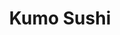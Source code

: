 ---
layout: place
title: "Kumo Sushi"
permalink: /texas/houston/kumo-sushi.html
stateAbbr: TX
stateName: Texas
cityName: Houston
seo:
  name: "Kumo Sushi"
  type: Restaurant
  links: https://www.kumosushihouston.com/
description: "Kumo Sushi serves delicious sushi in Houston, Texas. Try fresh Japanese dishes for a great dining experience. "
place_id: ChIJyV4HCpTNQIYRtY6_R8S6dxE
photos:
  - name: >-
      places/ChIJyV4HCpTNQIYRtY6_R8S6dxE/photos/AeeoHcKwdLcK8b-xPuiPA9NuN3qZMqhG5uS-xeMNZLiq9FoFoa0dOdWND1nrkpRT3c8BU9tpiLmgykeVdpnfzXPw07LxY_gXZdXAx167CQdu_jRXFTsHljKolbdy0mYu8Xn2GExtBt7YRW9wosTGovqAu0VBDh7Bqhij-SCvEDR4vAvZe_syoZdSl8khr2TSZIhuIR-TeCGoZ9W5RIR37idTA3LK1XJz-DbFY-e7hcIyh_VB2JaDOgvZz2iXW1sVoYUtn4hEJMkn4_oXAHtFk0gxeopUqKRIUxJHXH85iRLs4FzBzg
    widthPx: 1702
    heightPx: 1276
    authorAttributions:
      - displayName: Kumo Sushi
        uri: https://maps.google.com/maps/contrib/110813717320677621227
        photoUri: >-
          https://lh3.googleusercontent.com/a/ACg8ocIYN9rmTe1qs4dQtMmTjzvrEVfpjcSXjDqJGSeih1nw6QQJCg=s100-p-k-no-mo
    flagContentUri: >-
      https://www.google.com/local/imagery/report/?cb_client=maps_api_places.places_api&image_key=!1e10!2sAF1QipNYY0rgyAH4w8msrz1igAz8OzJQ5cPCRAMc38Hm&hl=en-US
    googleMapsUri: >-
      https://www.google.com/maps/place//data=!3m4!1e2!3m2!1sAF1QipNYY0rgyAH4w8msrz1igAz8OzJQ5cPCRAMc38Hm!2e10!4m2!3m1!1s0x8640cd940a075ec9:0x1177bac447bf8eb5
  - name: >-
      places/ChIJyV4HCpTNQIYRtY6_R8S6dxE/photos/AeeoHcIgo75IqwVBdXvUQiuLZUwg232a1XCN2zNvf8QnGvvBszAPHrnBnxVe8HpyW4Ipr8XmdGYltqb2AN7X7whbp1HNP4s3qMoiDuQUsY9jzWYAepf2zIA7IZRi_sC5_xxCGnj94YnFzQ_d8lcEM29CQfnvm216iilrbGXcc2g2e9dlP8e8p-MzH0Q3MC-l5d2PKphK3hNePfoOEqrWw17W37lLJmLxrnReSuYm4avKedEL-dXcIJi7Mtm5S4EhEXszLrWupTBMy4i6cSmeh5xWkU8Rhmj0f21ljREdqAPlrGUXtg
    widthPx: 3024
    heightPx: 4032
    authorAttributions:
      - displayName: Kumo Sushi
        uri: https://maps.google.com/maps/contrib/110813717320677621227
        photoUri: >-
          https://lh3.googleusercontent.com/a/ACg8ocIYN9rmTe1qs4dQtMmTjzvrEVfpjcSXjDqJGSeih1nw6QQJCg=s100-p-k-no-mo
    flagContentUri: >-
      https://www.google.com/local/imagery/report/?cb_client=maps_api_places.places_api&image_key=!1e10!2sAF1QipPjDWLRfkCngjpg-XHD6TSSm0Yc7k6hYeeujZzL&hl=en-US
    googleMapsUri: >-
      https://www.google.com/maps/place//data=!3m4!1e2!3m2!1sAF1QipPjDWLRfkCngjpg-XHD6TSSm0Yc7k6hYeeujZzL!2e10!4m2!3m1!1s0x8640cd940a075ec9:0x1177bac447bf8eb5
  - name: >-
      places/ChIJyV4HCpTNQIYRtY6_R8S6dxE/photos/AeeoHcJH1AYh5VG2fRr1R3rF9TzjEzLFyaTeYbLAWNtOLaOUTEuLl7IWU9Nd0mnRkGL6NsTmhMa6Rg43iNa1iEeCAOZNNb0VevgBM752kWCGyVpMg3alfCfE7vytCTOKLhPhXsqovXKJvUM2vpDvuj2RIsCAmTSb_xTU_NGz0ZW8sm8sF_6uf-tbQ52jJeSUF8qgbBxVxtZ9hn9ww6EurUk93rCUANtKWh57QaAQHGTNlBOLJPZndVZzPNGhp7URKw6wvd-22ZB8MNiqqmkfy4fHw6O_JIf4GWnAjbkSOZOA5MJlaYncqkgntxp9Hcyn90NaPuKGjxf_UzgRgUNuNu_JBLI2-BVwj5UnvqpW0tiq0qgfFCKT0rlkpBtcAyC48J42lO4Pn30BIkalqwW4nOV_upf2WmdZ4UoKiFz6L7alvDJa_6gU
    widthPx: 3072
    heightPx: 4096
    authorAttributions:
      - displayName: Melina Wright
        uri: https://maps.google.com/maps/contrib/116968435093756600529
        photoUri: >-
          https://lh3.googleusercontent.com/a/ACg8ocL2bC-lfhpKdzk1mPIIGSfqclxg_43r7eHFZaO98xgi5px0Kg=s100-p-k-no-mo
    flagContentUri: >-
      https://www.google.com/local/imagery/report/?cb_client=maps_api_places.places_api&image_key=!1e10!2sCIHM0ogKEICAgMDIstSYswE&hl=en-US
    googleMapsUri: >-
      https://www.google.com/maps/place//data=!3m4!1e2!3m2!1sCIHM0ogKEICAgMDIstSYswE!2e10!4m2!3m1!1s0x8640cd940a075ec9:0x1177bac447bf8eb5
  - name: >-
      places/ChIJyV4HCpTNQIYRtY6_R8S6dxE/photos/AeeoHcKYys31jho_8sh9rhyogu3W1xAeTl5alnDyKC-uJwVXksURpquhoFAqq3KBHAF-HWn3BBYZYwBr5P-AfRAyumO7S0mtLv-VLGbUbdWs5ai0IXH1RfYoeBeCz7ZxyrHAWxwu3KTlmOrlMgmrMxoPOBVMcISjZs-38ToWA90iCGQuqHMcRN8uNGe__O2dC1beSkPQTCobG2wHT0ydTTlK3-P_wCsGMZkkF1P9TMqZ8u0cb3z2hiC9QxRrNuF4HdY_VgtkV2xDrLFq7vJX1Cks53kBBc4hupYgXA6zEc1G2csM50mn_03arnLuXDuI2Y0dkMkgIAE9BPYJeQU42kmnemOrcV6mmXY9BLtGJtfrlzE62sdi9MtZiKqkKMMSSbs7APqtb-85ysT_nfI1If3Ga3UC5S6YgByyLUX0xFO9xoGcY0-v
    widthPx: 4284
    heightPx: 4735
    authorAttributions:
      - displayName: Amanda Deinum
        uri: https://maps.google.com/maps/contrib/104330104319739588844
        photoUri: >-
          https://lh3.googleusercontent.com/a-/ALV-UjV72AS576iP79pFYDrP-DomL2rm2if3IW3-xzix_IbLw0gnoiB5=s100-p-k-no-mo
    flagContentUri: >-
      https://www.google.com/local/imagery/report/?cb_client=maps_api_places.places_api&image_key=!1e10!2sCIHM0ogKEICAgIDHlNKz7wE&hl=en-US
    googleMapsUri: >-
      https://www.google.com/maps/place//data=!3m4!1e2!3m2!1sCIHM0ogKEICAgIDHlNKz7wE!2e10!4m2!3m1!1s0x8640cd940a075ec9:0x1177bac447bf8eb5
  - name: >-
      places/ChIJyV4HCpTNQIYRtY6_R8S6dxE/photos/AeeoHcJN8uXVUW5hIjonI4w1aHx2JtJMMBG49YEYBlVAmLLu0jMooOy3bQ4o0JsytahDT0z0V0O1MThphH3pTe6vE2tug79fBPwXbX7S6voE04a_o7Sl8YjJhRLlk4TC-12BvlSQUhpE_s2pR6Ivv0ZoHR9brTAlPtjBMm9w6s6NpMqPdwHur7k5LnTfPYjz88ISbmKqcBxOjYCT4vI3zWb02z0yjw5a6I06xIbT6rTANW5sr87O0s_KBH2I5dYJkjOMqYftEM6wzhW_idm3fVF0t6nKnl6Zi2i51qWCBl5ZUtuLlewVfaxtLTb0APV-cBokXR-XO2TgImusWVp_yg4OcjL6fsEJ9IElq7vkpdCSSc1z7f1LDW3OFczyFNupPtDjgl0yT94UUWrytY5WsK7tp-T_QHTeHh3ar8Jw7MAvaMBpUA
    widthPx: 4000
    heightPx: 3000
    authorAttributions:
      - displayName: Da Gualtieri
        uri: https://maps.google.com/maps/contrib/104922714901559869110
        photoUri: >-
          https://lh3.googleusercontent.com/a-/ALV-UjXh2qFH_T5KRYZ5lQjr8AMr2rrIsWrpcXfD8RfWrmwC4TmLCMTVEw=s100-p-k-no-mo
    flagContentUri: >-
      https://www.google.com/local/imagery/report/?cb_client=maps_api_places.places_api&image_key=!1e10!2sCIHM0ogKEICAgMDI2Kz0TQ&hl=en-US
    googleMapsUri: >-
      https://www.google.com/maps/place//data=!3m4!1e2!3m2!1sCIHM0ogKEICAgMDI2Kz0TQ!2e10!4m2!3m1!1s0x8640cd940a075ec9:0x1177bac447bf8eb5
  - name: >-
      places/ChIJyV4HCpTNQIYRtY6_R8S6dxE/photos/AeeoHcJ5orScEYlKTHQdiC_QpjgAM6j1r06_iagPd3CgF920KrWFwbdvRWP3a_chxgbGUVRBmodeRgevdVYNgTnMaZ-BsCiIFms2ORIIHChjlCC_NehXgjdqRiMaS3n7euHBxgv4BEMtZfqfzdsfUvov8uPVZzwBlU10nJIU-BxrrrLIfW0CivCgx549f2W4R_rPT1n9qfcrg0yoCDW2Uf_CD971beD1FI6fRG-8N8zIwJjDBpcgpzg6RDE4eDqnJXy3c221bAuCPMqis1vgZzr7nnaRJvk7uY8qTbSJtjswQLPQWgwCKT-oZ7N3hPoM3kIZWcO9gbMvbg5axunAqa9X7dVJ1SbgrwUlHgpmAnnwU7JeY4fZNKbjMzSil1r_3M4QDs9t_ibNbDEgIpkyAeHVWd3G2Z4g7lKOhA5ltRWe7k6xvscu
    widthPx: 4800
    heightPx: 3600
    authorAttributions:
      - displayName: Mrs.K
        uri: https://maps.google.com/maps/contrib/102276679367784783653
        photoUri: >-
          https://lh3.googleusercontent.com/a/ACg8ocKR60rti1iP0nQ86XkbzO7FQAlEij1vSx2Jf5zTcc3YXEXDMdtF=s100-p-k-no-mo
    flagContentUri: >-
      https://www.google.com/local/imagery/report/?cb_client=maps_api_places.places_api&image_key=!1e10!2sCIHM0ogKEICAgMDQvN3t-AE&hl=en-US
    googleMapsUri: >-
      https://www.google.com/maps/place//data=!3m4!1e2!3m2!1sCIHM0ogKEICAgMDQvN3t-AE!2e10!4m2!3m1!1s0x8640cd940a075ec9:0x1177bac447bf8eb5
  - name: >-
      places/ChIJyV4HCpTNQIYRtY6_R8S6dxE/photos/AeeoHcLy1OyiiqwzF1E4Pqsz6Ne7eaEj3YWJLULwnX6skjkar0atlnu7lAFRYnFOzwRdSFNB99X3gr05EI_zVIZk_hYxPDjbjoq5LQnKJorFG2gDrMCL1Yw3XWjoMmBUAL5QDt99vWgjRH7ZrUr00WxfLu_MmWs8PrD6bPSs5MLYO7RclrMdUCA_CknjmPl0D3DaR1v5lN_VPZWDF6aK277VuZg_W4z-GJMG-roP542ZSFChIl2riVsmEBccyzoqZVJAff3HqQJjm3_mUB_j-hm4KAtC_wEBCg4z3H8DkJFUnBFy3d_7nMhjLmKntC5BrTA1296o36NaPJa1NnH16DfLzTaFkEXR4LxALXqsjqdCi4E4spEL3Oydla700-SKRg0yXLMhiP4MQlcaG59k_yoo8xpJzpZFpSBE71Y6RQVvbxuljd5R
    widthPx: 1920
    heightPx: 1080
    authorAttributions:
      - displayName: Jubil Mathew
        uri: https://maps.google.com/maps/contrib/105529901716198806338
        photoUri: >-
          https://lh3.googleusercontent.com/a/ACg8ocI0KYfPe2iEIc6B9peZHxSzd3kZlAM-skFcJqDRIA9HD2EEYA=s100-p-k-no-mo
    flagContentUri: >-
      https://www.google.com/local/imagery/report/?cb_client=maps_api_places.places_api&image_key=!1e10!2sCIHM0ogKEICAgIC9lOXzzQE&hl=en-US
    googleMapsUri: >-
      https://www.google.com/maps/place//data=!3m4!1e2!3m2!1sCIHM0ogKEICAgIC9lOXzzQE!2e10!4m2!3m1!1s0x8640cd940a075ec9:0x1177bac447bf8eb5
  - name: >-
      places/ChIJyV4HCpTNQIYRtY6_R8S6dxE/photos/AeeoHcJ7Dw8REHK4-Y82WwncRivdrkeASU_1lu7qCNOfbrYwBMcWlJ83tfsiuAA8G14kvCBEja4a4iZf0XuNx6kprVZCzjRwJ2Yq8blnbpjdE8HKS_4k9UMLWO5ATmajWC7qTaGtUrvpWh2IKd9UaKQeci1Z0T91ttAGUglU0Q1LEI3rw6mjorwZ_d2_CWlUpMFn8P-dji6eunYFguQLcZx30dzjv9u4FAFIPr3A2-UccF_hrwPmwOdajPYRA5vURcFHXt30dgMI-dWCce8CHya_IW82UqQJsPdZ8oIWNNfNjwZHEjmoxOYh5YbhTKRqEnYRMb-815YNVKgfFEezPyh6_slQwMABRX9HrfjW6SJHWzgZcMsyFcskN-BMgbDlsCiaGI7N9dxf7qXobBt1-i4PlQrfLyXxePtJVN8hFpmjJR0
    widthPx: 3024
    heightPx: 4032
    authorAttributions:
      - displayName: Ana Rubio
        uri: https://maps.google.com/maps/contrib/104697820378489913289
        photoUri: >-
          https://lh3.googleusercontent.com/a-/ALV-UjXqQXlLzJ682VDfNi4J883VITHW5zyFdzc2qOdt6oZOWbA_n5GD1A=s100-p-k-no-mo
    flagContentUri: >-
      https://www.google.com/local/imagery/report/?cb_client=maps_api_places.places_api&image_key=!1e10!2sCIHM0ogKEICAgMCQ89egew&hl=en-US
    googleMapsUri: >-
      https://www.google.com/maps/place//data=!3m4!1e2!3m2!1sCIHM0ogKEICAgMCQ89egew!2e10!4m2!3m1!1s0x8640cd940a075ec9:0x1177bac447bf8eb5
  - name: >-
      places/ChIJyV4HCpTNQIYRtY6_R8S6dxE/photos/AeeoHcLqC6VDYcy4W958WXUtq__nM-U3JJ3XtXtzZh35ZjkAxMBPTDetIyUGN8pX0NKdTPo53CDltn7r6AMIqHoC2ahoPAhni9-bPLvwx4EavWuvp7TjeqAHixhdix9Xe8w1ExS32YwPTQfNm-1_GpXBbH9WVuQmR1s75yJZ4N8IhqfznWyDmmQ6VTZpIVwZ6s10NbCmDgmuNMcTlu2GWOS7zTt5HpURv-PH5E6q2E88KacY7oYao2X7RbEqwQCtYCLG0njxmAx--u_PFESmRs6k9B_cep9S6YRoIaNemPhYBq3J2Svn1yhYKnlN8XDFFB-ZFWgymN5_h3QapqbnNOUWq6P3PrMIhJTt7Fo9qFgYUCOjEnVDWKgFd1LUvgod83PtJRe-sbWqF0nd0sHbxCN_E1W8qxlMGQcOEjDnCbfbDZoI0Q6v
    widthPx: 4000
    heightPx: 3000
    authorAttributions:
      - displayName: Marvin Miller
        uri: https://maps.google.com/maps/contrib/105581931294913746583
        photoUri: >-
          https://lh3.googleusercontent.com/a-/ALV-UjUHbqCEBzsUJn8-UWA1QJexPlqVVJ0w7t5ufX_low8_nMX_MPlv=s100-p-k-no-mo
    flagContentUri: >-
      https://www.google.com/local/imagery/report/?cb_client=maps_api_places.places_api&image_key=!1e10!2sCIHM0ogKEICAgIDrs_7jmAE&hl=en-US
    googleMapsUri: >-
      https://www.google.com/maps/place//data=!3m4!1e2!3m2!1sCIHM0ogKEICAgIDrs_7jmAE!2e10!4m2!3m1!1s0x8640cd940a075ec9:0x1177bac447bf8eb5
  - name: >-
      places/ChIJyV4HCpTNQIYRtY6_R8S6dxE/photos/AeeoHcLAsENDlfY1IjvKWOypEXmVm48It39zY3J9lknfcKs-OxZ6B-gPCq6vLDXFfK0uGhWyen4N6kuDaQ3wH0wIN5mqws4bycDU0l0DkYL-4h_HGwD2gdW_MXQHEUqkvOQbVXJMk0pvEnqbHHqflUP9BELeOm2gqJBcct9nz7AybXsypToJYgqfQ3D76zCNUkzdlBtmBKsFuWgAHG-Ckv35wK7MqA4TcJcGbbOBtW9ytN1UYLeeJGQMaFm5huHwZ46LGkUBtGBan1wW9KzZy7WKyqAXV93WsubfIAOID1lNQIwUn7YR3xmtG-uv9ajWxgLP4taq01WxeGI6c1m1TQX7aVjGw8AToqU7nUGvDTR3zbhW07ds8J6Fx8xCXZjCfpCKSzUnx1jv6LtH4tFYI9YXWSJWxi6Ja6WNuAZnUH2KDqnIAtg
    widthPx: 3742
    heightPx: 4800
    authorAttributions:
      - displayName: Amanda Deinum
        uri: https://maps.google.com/maps/contrib/104330104319739588844
        photoUri: >-
          https://lh3.googleusercontent.com/a-/ALV-UjV72AS576iP79pFYDrP-DomL2rm2if3IW3-xzix_IbLw0gnoiB5=s100-p-k-no-mo
    flagContentUri: >-
      https://www.google.com/local/imagery/report/?cb_client=maps_api_places.places_api&image_key=!1e10!2sCIHM0ogKEICAgIDHlNK3ngE&hl=en-US
    googleMapsUri: >-
      https://www.google.com/maps/place//data=!3m4!1e2!3m2!1sCIHM0ogKEICAgIDHlNK3ngE!2e10!4m2!3m1!1s0x8640cd940a075ec9:0x1177bac447bf8eb5
address: 6927 Farm to Market 1960 Rd W Suite A, Houston, TX 77069, USA
street: 6927 Farm to Market 1960 Rd W Suite A
city: Houston
state: TX
zip: '77069'
country: USA
neighborhood: Independence Grove
latitude: '29.968452'
longitude: '-95.532636'
accessibility_options:
  wheelchairAccessibleParking: true
  wheelchairAccessibleEntrance: true
  wheelchairAccessibleRestroom: true
  wheelchairAccessibleSeating: true
business_status: OPERATIONAL
name: Kumo Sushi
google_maps_links:
  directionsUri: >-
    https://www.google.com/maps/dir//''/data=!4m7!4m6!1m1!4e2!1m2!1m1!1s0x8640cd940a075ec9:0x1177bac447bf8eb5!3e0
  placeUri: https://maps.google.com/?cid=1258679973053435573
  writeAReviewUri: >-
    https://www.google.com/maps/place//data=!4m3!3m2!1s0x8640cd940a075ec9:0x1177bac447bf8eb5!12e1
  reviewsUri: >-
    https://www.google.com/maps/place//data=!4m4!3m3!1s0x8640cd940a075ec9:0x1177bac447bf8eb5!9m1!1b1
  photosUri: >-
    https://www.google.com/maps/place//data=!4m3!3m2!1s0x8640cd940a075ec9:0x1177bac447bf8eb5!10e5
primary_type: Japanese Restaurant
opening_hours:
  regular: null
  current: null
secondary_opening_hours:
  regular:
    weekdayDescriptions: null
    type: null
  current:
    weekdayDescriptions: null
    type: null
phone: (281) 580-8858
price_level: PRICE_LEVEL_MODERATE
price_range: $20 &ndash; $30
rating: '4.5'
rating_count: 437
website: https://www.kumosushihouston.com/
reviews: null
parking_options: null
payment_options: null
allow_dogs: null
curbside_pickup: null
delivery: null
dine_in: null
good_for_children: null
good_for_groups: null
good_for_sports: null
live_music: null
menu_for_children: null
outdoor_seating: null
reservable: null
restroom: null
serves_beer: null
serves_breakfast: null
serves_brunch: null
serves_cocktails: null
serves_coffee: null
serves_dinner: null
serves_dessert: null
serves_lunch: null
serves_vegetarian_food: null
serves_wine: null
takeout: null
summary: null

---